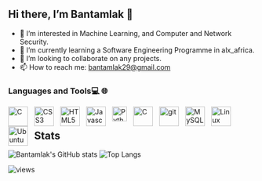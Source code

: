 ## Hi there, I’m Bantamlak 👋
- 👀 I’m interested in Machine Learning, and Computer and Network Security.
- 🌱 I’m currently learning a Software Engineering Programme in alx_africa.
- 💞️ I’m looking to collaborate on any projects.
- 📫 How to reach me: bantamlak29@gmail.com

### Languages and Tools💻 🌐

<img align="left" alt="C" width="40px" style="padding-right:10px" img src="https://cdn.jsdelivr.net/gh/devicons/devicon/icons/c/c-original.svg" />
<img align="left" alt="CSS3" width="40px" style="padding-right:10px" img src="https://cdn.jsdelivr.net/gh/devicons/devicon/icons/css3/css3-original.svg" />
<img align="left" alt="HTML5" width="40px" style="padding-right:10px" img src="https://cdn.jsdelivr.net/gh/devicons/devicon/icons/html5/html5-original.svg" />
<img align="left" alt="Javascript" width="40px" style="padding-right:10px" img src="https://cdn.jsdelivr.net/gh/devicons/devicon/icons/javascript/javascript-original.svg" />
<img align="left" alt="Python" width="30px" style="padding-right:10px" img src="https://cdn.jsdelivr.net/gh/devicons/devicon/icons/python/python-original.svg" />


<img align="left" alt="C" width="40px" style="padding-right:10px" img src="https://cdn.jsdelivr.net/gh/devicons/devicon/icons/vim/vim-original.svg" />
<img align="left" alt="git" width="40px" style="padding-right:10px" img src="https://cdn.jsdelivr.net/gh/devicons/devicon/icons/git/git-original.svg" />
<img align="left" alt="MySQL" width="40px" style="padding-right:10px" img src="https://cdn.jsdelivr.net/gh/devicons/devicon/icons/mysql/mysql-original.svg" />
<img align="left" alt="Linux" width="40px" style="padding-right:10px" img src="https://cdn.jsdelivr.net/gh/devicons/devicon/icons/linux/linux-original.svg" />
<img align="left" alt="Ubuntu" width="40px" style="padding-right:10px" img src="https://cdn.jsdelivr.net/gh/devicons/devicon/icons/ubuntu/ubuntu-plain.svg" />
<br/>

## Stats
![Bantamlak's GitHub stats](https://github-readme-stats.vercel.app/api?username=Bantamlak12&hide_title=true&hide_border=true&show_icons=true&include_all_commits=true&count_private=true&theme=tokyonight&line_height=21)
![Top Langs](https://github-readme-stats.vercel.app/api/top-langs/?username=Bantamlak12&hide_title=true&hide_border=true&layout=compact&theme=tokyonight&line_height=21)



![views](https://komarev.com/ghpvc/?username=Bantamlak12)
